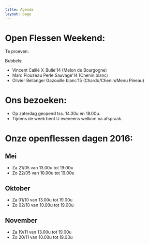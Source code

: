 ```yaml
---
title: Agenda
layout: page
---
```


Open Flessen Weekend:
=====================

Te proeven:

Bubbels:

* Vincent Caillé	X-Bulle’14 (Melon de Bourgogne)
* Marc Plouzeau		Perle Sauvage’14 (Chenin blanc)
* Olivier Bellanger	Gazouille blanc’15 (Chardo/Chenin/Menu Pineau)

Ons bezoeken:
============
* Op zaterdag geopend tss. 14.30u en 18.00u.
* Tijdens de week bent U eveneens welkom na afspraak.

Onze openflessen dagen 2016:
============================

Mei
---
* Za 21/05 van 13.00u tot 19.00u
* Zo 22/05 van 10.00u tot 19.00u

Oktober
-------
* Za 01/10 van 13.00u tot 19.00u
* Zo 02/10 van 10.00u tot 19.00u

November
--------
* Za 19/11 van 13.00u tot 19.00u
* Zo 20/11 van 10.00u tot 19.00u


















